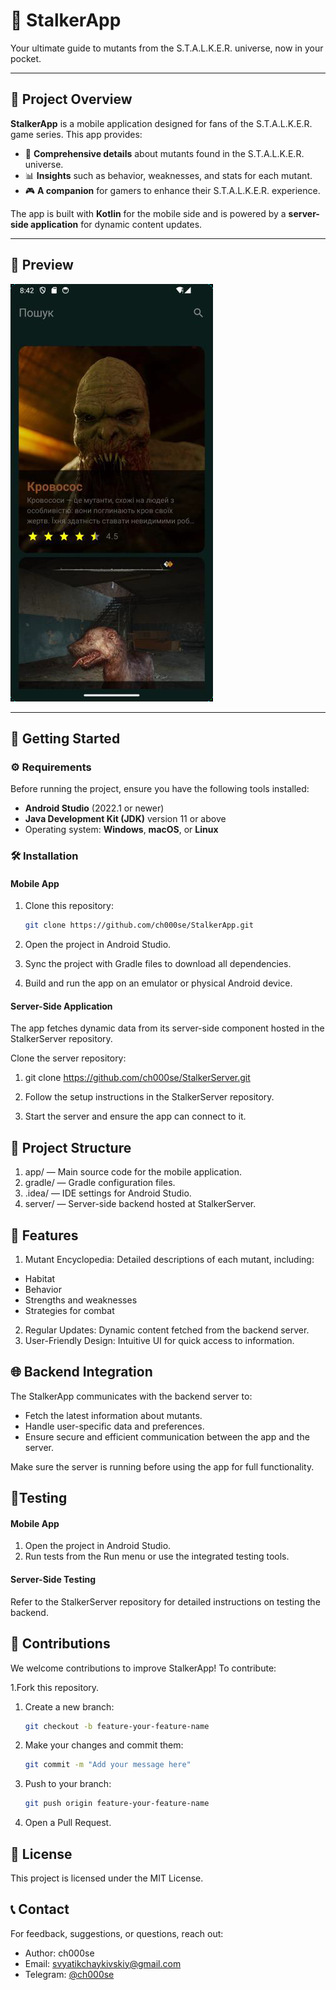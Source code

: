 # 📱 StalkerApp

Your ultimate guide to mutants from the S.T.A.L.K.E.R. universe, now in your pocket.

---

## 📝 Project Overview
**StalkerApp** is a mobile application designed for fans of the S.T.A.L.K.E.R. game series. This app provides:

- 🧟 **Comprehensive details** about mutants found in the S.T.A.L.K.E.R. universe.
- 📊 **Insights** such as behavior, weaknesses, and stats for each mutant.
- 🎮 **A companion** for gamers to enhance their S.T.A.L.K.E.R. experience.

The app is built with **Kotlin** for the mobile side and is powered by a **server-side application** for dynamic content updates.

---

## 📸 Preview
![StalkerApp Screenshot](app/src/main/res/drawable/ZP6TIFD%20-%20Imgur.png)

---

## 🚀 Getting Started

### ⚙️ Requirements
Before running the project, ensure you have the following tools installed:

- **Android Studio** (2022.1 or newer)
- **Java Development Kit (JDK)** version 11 or above
- Operating system: **Windows**, **macOS**, or **Linux**

### 🛠️ Installation

#### Mobile App
1. Clone this repository:
   ```bash
   git clone https://github.com/ch000se/StalkerApp.git
2. Open the project in Android Studio.

3. Sync the project with Gradle files to download all dependencies.

4. Build and run the app on an emulator or physical Android device.

#### Server-Side Application
The app fetches dynamic data from its server-side component hosted in the StalkerServer repository.

Clone the server repository:

1. git clone https://github.com/ch000se/StalkerServer.git
2. Follow the setup instructions in the StalkerServer repository.

3. Start the server and ensure the app can connect to it.

## 📂 Project Structure
1. app/ — Main source code for the mobile application.
2. gradle/ — Gradle configuration files.
3. .idea/ — IDE settings for Android Studio.
4. server/ — Server-side backend hosted at StalkerServer.

##  🧟 Features
1. Mutant Encyclopedia: Detailed descriptions of each mutant, including:
 - Habitat
 - Behavior
 - Strengths and weaknesses
 - Strategies for combat
2. Regular Updates: Dynamic content fetched from the backend server.
3. User-Friendly Design: Intuitive UI for quick access to information.
   
## 🌐 Backend Integration
The StalkerApp communicates with the backend server to:

- Fetch the latest information about mutants.
- Handle user-specific data and preferences.
- Ensure secure and efficient communication between the app and the server.

Make sure the server is running before using the app for full functionality.

## 🧪Testing
#### Mobile App
1. Open the project in Android Studio.
2. Run tests from the Run menu or use the integrated testing tools.
#### Server-Side Testing
Refer to the StalkerServer repository for detailed instructions on testing the backend.

## 🤝 Contributions
We welcome contributions to improve StalkerApp! To contribute:

1.Fork this repository.

1. Create a new branch:
   ```bash
   git checkout -b feature-your-feature-name

3. Make your changes and commit them:
   ```bash
   git commit -m "Add your message here"

5. Push to your branch:
   ```bash
   git push origin feature-your-feature-name

7. Open a Pull Request.
   
## 📜 License
This project is licensed under the MIT License.

## 📞 Contact
For feedback, suggestions, or questions, reach out:

- Author: ch000se
- Email: svyatikchaykivskiy@gmail.com
- Telegram: [@ch000se](https://t.me/ch000se)
